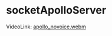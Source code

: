 # socketApolloServer 

VideoLink: [apollo_novoice.webm](https://github.com/egsdanc/socketApolloServer/assets/50381760/ac77a37e-a985-4694-993a-ae89772c725b)
